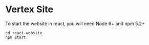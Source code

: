 # Vertex Site

To start the website in react, you will need Node 6+ and npm 5.2+
```
cd react-website
npm start
```
